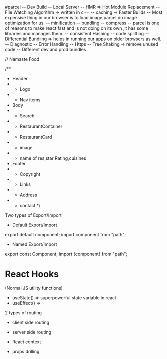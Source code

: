 #parcel
-- Dev Build
-- Local Server
-- HMR => Hot Module Replacement
-- File Watching Algorithm => written in c++
-- caching => Faster Builds
-- Most expensive thing in our browser is to load image,parcel do image optimization for us.
-- minification
-- bundling
-- compress
-- parcel is one of reasons to make react fast and is  not doing on its own ,it has some libraries and manages them.
-- consistent Hashing
-- code splitting
-- Differential Bundling => helps in running our apps on older browsers as well.
-- Diagnostic
-- Error Handling
-- Https
-- Tree Shaking => remove unused code
-- Different dev and prod bundles

// Namaste Food 

/**
 * Header
 *  - Logo
 *  - Nav items
 * Body
 * - Search
 * - RestaurantContainer
 * - RestaurantCard 
 *   - image
 *   - name of res,star Rating,cuisines
 * Footer
 * - Copyright
 * - Links
 * - Address
 * - contact
 */


Two types of Export/Import

- Default Export/Import

export default component;
import component from "path";

- Named Export/Import

export const Component;
import {component} from "path";


# React Hooks
(Normal JS utility functions)
- useState() => superpowerful state variable in react 
- useEffect() => 
 
2 types of routing
- client side routing
- server side routing


- React context
- props drilling
